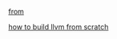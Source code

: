 [from](https://github.com/wasmerio/llvm-custom-builds/blob/master/build.sh)

[how to build llvm from scratch](https://quuxplusone.github.io/blog/2019/11/09/llvm-from-scratch/)


